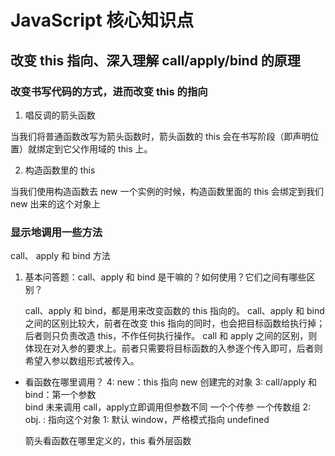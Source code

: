 # JavaScript 核心知识点

## 改变 this 指向、深入理解 call/apply/bind 的原理



### 改变书写代码的方式，进而改变 this 的指向

1. 唱反调的箭头函数

  当我们将普通函数改写为箭头函数时，箭头函数的 this 会在书写阶段（即声明位置）就绑定到它父作用域的 this 上。

2. 构造函数里的 this

  当我们使用构造函数去 new 一个实例的时候，构造函数里面的 this 会绑定到我们 new 出来的这个对象上

### 显示地调用一些方法

   call、 apply 和 bind 方法

   1. 基本问答题：call、apply 和 bind 是干嘛的？如何使用？它们之间有哪些区别？

      call、apply 和 bind，都是用来改变函数的 this 指向的。
      call、apply 和 bind 之间的区别比较大，前者在改变 this 指向的同时，也会把目标函数给执行掉；后者则只负责改造 this，不作任何执行操作。
      call 和 apply 之间的区别，则体现在对入参的要求上。前者只需要将目标函数的入参逐个传入即可，后者则希望入参以数组形式被传入。













  - 看函数在哪里调用？
    4: new：this 指向 new 创建完的对象
    3: call/apply 和 bind：第一个参数  
    bind 未来调用  call，apply立即调用但参数不同 一个个传参  一个传数组
    2: obj.  : 指向这个对象
    1: 默认 window，严格模式指向 undefined

    箭头看函数在哪里定义的，this 看外层函数